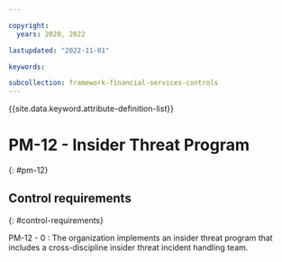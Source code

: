 ```yaml
---

copyright:
  years: 2020, 2022

lastupdated: "2022-11-01"

keywords:

subcollection: framework-financial-services-controls
---
```


{{site.data.keyword.attribute-definition-list}}

               
# PM-12 - Insider Threat Program
{: #pm-12}

## Control requirements
{: #control-requirements}

PM-12 - 0
    : The organization implements an insider threat program that includes a cross-discipline insider threat incident handling team.





